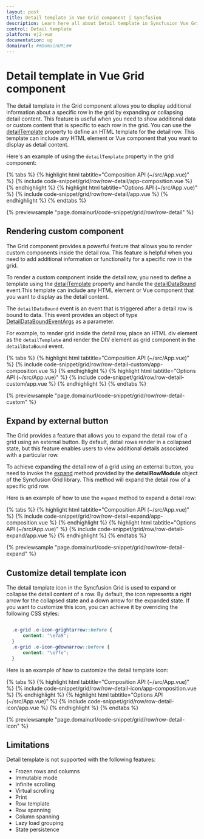 ```yaml
---
layout: post
title: Detail template in Vue Grid component | Syncfusion
description: Learn here all about Detail template in Syncfusion Vue Grid component of Syncfusion Essential JS 2 and more.
control: Detail template 
platform: ej2-vue
documentation: ug
domainurl: ##DomainURL##
---
```

 
# Detail template in Vue Grid component

The detail template in the Grid component allows you to display additional information about a specific row in the grid by expanding or collapsing detail content. This feature is useful when you need to show additional data or custom content that is specific to each row in the grid. You can use the [detailTemplate](https://ej2.syncfusion.com/vue/documentation/api/grid/#detailtemplate) property to define an HTML template for the detail row. This template can include any HTML element or Vue component that you want to display as detail content.

Here's an example of using the `detailTemplate` property in the grid component:

{% tabs %}
{% highlight html tabtitle="Composition API (~/src/App.vue)" %}
{% include code-snippet/grid/row/row-detail/app-composition.vue %}
{% endhighlight %}
{% highlight html tabtitle="Options API (~/src/App.vue)" %}
{% include code-snippet/grid/row/row-detail/app.vue %}
{% endhighlight %}
{% endtabs %}
        
{% previewsample "page.domainurl/code-snippet/grid/row/row-detail" %}

## Rendering custom component

The Grid component provides a powerful feature that allows you to render custom components inside the detail row. This feature is helpful when you need to add additional information or functionality for a specific row in the grid.

To render a custom component inside the detail row, you need to define a template using the [detailTemplate](https://ej2.syncfusion.com/vue/documentation/api/grid/#detailtemplate)  property and handle the [detailDataBound](https://ej2.syncfusion.com/vue/documentation/api/grid/#detaildatabound) event.This template can include any HTML element or Vue component that you want to display as the detail content.

The `detailDataBound` event is an event that is triggered after a detail row is bound to data. This event provides an object of type [DetailDataBoundEventArgs](https://ej2.syncfusion.com/vue/documentation/api/grid/detaildataboundeventargs/) as a parameter.

For example, to render grid inside the detail row, place an HTML div element as the `detailTemplate` and render the DIV element as grid component in the `detailDataBound` event.

{% tabs %}
{% highlight html tabtitle="Composition API (~/src/App.vue)" %}
{% include code-snippet/grid/row/row-detail-custom/app-composition.vue %}
{% endhighlight %}
{% highlight html tabtitle="Options API (~/src/App.vue)" %}
{% include code-snippet/grid/row/row-detail-custom/app.vue %}
{% endhighlight %}
{% endtabs %}
        
{% previewsample "page.domainurl/code-snippet/grid/row/row-detail-custom" %}

## Expand by external button

The Grid provides a feature that allows you to expand the detail row of a grid using an external button. By default, detail rows render in a collapsed state, but this feature enables users to view additional details associated with a particular row. 

To achieve expanding the detail row of a grid using an external button, you need to invoke the [expand](https://ej2.syncfusion.com/vue/documentation/api/grid/detailRow/#expand) method provided by the **detailRowModule** object of the Syncfusion Grid library. This method will expand the detail row of a specific grid row.

Here is an example of how to use the `expand` method to expand a detail row:

{% tabs %}
{% highlight html tabtitle="Composition API (~/src/App.vue)" %}
{% include code-snippet/grid/row/row-detail-expand/app-composition.vue %}
{% endhighlight %}
{% highlight html tabtitle="Options API (~/src/App.vue)" %}
{% include code-snippet/grid/row/row-detail-expand/app.vue %}
{% endhighlight %}
{% endtabs %}
        
{% previewsample "page.domainurl/code-snippet/grid/row/row-detail-expand" %}

## Customize detail template icon

The detail template icon in the Syncfusion Grid is used to expand or collapse the detail content of a row. By default, the icon represents a right arrow for the collapsed state and a down arrow for the expanded state. If you want to customize this icon, you can achieve it by overriding the following CSS styles:

```css

  .e-grid .e-icon-grightarrow::before {
      content: "\e7a9";
  }
  .e-grid .e-icon-gdownarrow::before {
      content: "\e7fe";
  }

```

Here is an example of how to customize the detail template icon:

{% tabs %}
{% highlight html tabtitle="Composition API (~/src/App.vue)" %}
{% include code-snippet/grid/row/row-detail-icon/app-composition.vue %}
{% endhighlight %}
{% highlight html tabtitle="Options API (~/src/App.vue)" %}
{% include code-snippet/grid/row/row-detail-icon/app.vue %}
{% endhighlight %}
{% endtabs %}
        
{% previewsample "page.domainurl/code-snippet/grid/row/row-detail-icon" %}

## Limitations

Detail template is not supported with the following features:

* Frozen rows and columns
* Immutable mode
* Infinite scrolling
* Virtual scrolling
* Print
* Row template
* Row spanning
* Column spanning
* Lazy load grouping
* State persistence